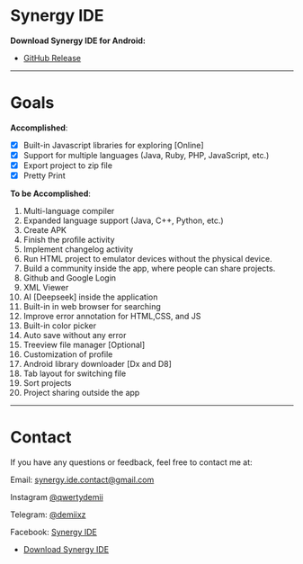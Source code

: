 # Synergy IDE

**Download Synergy IDE for Android:**
- [GitHub Release]()

---

# Goals

**Accomplished**:
- [x] Built-in Javascript libraries for exploring [Online]
- [x] Support for multiple languages (Java, Ruby, PHP, JavaScript, etc.)
- [x] Export project to zip file
- [x] Pretty Print

**To be Accomplished**:
1. Multi-language compiler
2. Expanded language support (Java, C++, Python, etc.)
3. Create APK
4. Finish the profile activity
5. Implement changelog activity
6. Run HTML project to emulator devices without the physical device.
7. Build a community inside the app, where people can share projects.
8. Github and Google Login
9. XML Viewer
10. AI [Deepseek] inside the application 
11. Built-in in web browser for searching
12. Improve error annotation for HTML,CSS, and JS
13. Built-in color picker
14. Auto save without any error
15. Treeview file manager [Optional]
16. Customization of profile
17. Android library downloader [Dx and D8]
18. Tab layout for switching file 
19. Sort projects
20. Project sharing outside the app
---

# Contact

If you have any questions or feedback, feel free to contact me at:

Email: synergy.ide.contact@gmail.com

Instagram [@qwertydemii](https://instagram.com/qwertydemii)

Telegram: [@demiixz](https://t.me/demiixz)

Facebook: [Synergy IDE](https://www.facebook.com/share/1BUoubo9gw/)


* [Download Synergy IDE]()
